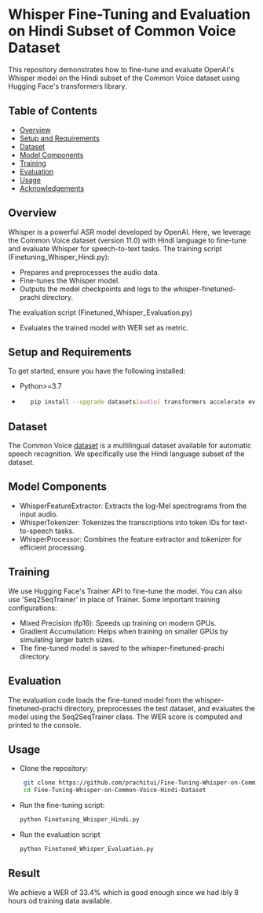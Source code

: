 # Whisper Fine-Tuning and Evaluation on Hindi Subset of Common Voice Dataset
This repository demonstrates how to fine-tune and evaluate OpenAI's Whisper model on the Hindi subset of the Common Voice dataset using Hugging Face's transformers 
library.

## Table of Contents
 - [Overview](#overview)
 - [Setup and Requirements](#setup-and-requirements)
 - [Dataset](#dataset)
 - [Model Components](#model-components)
 - [Training](#training)
 - [Evaluation](#evaluation)
 - [Usage](#usage)
 - [Acknowledgements](#acknowledgements)

## Overview
Whisper is a powerful ASR model developed by OpenAI. Here, we leverage the Common Voice dataset (version 11.0) with Hindi language to fine-tune and evaluate Whisper for speech-to-text tasks. 
The training script (Finetuning_Whisper_Hindi.py):
- Prepares and preprocesses the audio data.
- Fine-tunes the Whisper model.
- Outputs the model checkpoints and logs to the whisper-finetuned-prachi directory.
  
The evaluation script (Finetuned_Whisper_Evaluation.py)
- Evaluates the trained model with WER set as metric.

## Setup and Requirements
To get started, ensure you have the following installed:
- Python>=3.7
- ```bash
     pip install --upgrade datasets[audio] transformers accelerate evaluate jiwer tensorboard
  ```
## Dataset
The Common Voice [dataset](https://huggingface.co/datasets/mozilla-foundation/common_voice_11_0) is a multilingual dataset available for automatic speech recognition. We specifically use the Hindi language subset of the dataset.

## Model Components
- WhisperFeatureExtractor: Extracts the log-Mel spectrograms from the input audio.
- WhisperTokenizer: Tokenizes the transcriptions into token IDs for text-to-speech tasks.
- WhisperProcessor: Combines the feature extractor and tokenizer for efficient processing.

## Training
We use Hugging Face's Trainer API to fine-tune the model. You can also use 'Seq2SeqTrainer' in place of Trainer. Some important training configurations:

- Mixed Precision (fp16): Speeds up training on modern GPUs.
- Gradient Accumulation: Helps when training on smaller GPUs by simulating larger batch sizes.
- The fine-tuned model is saved to the whisper-finetuned-prachi directory.

## Evaluation

The evaluation code loads the fine-tuned model from the whisper-finetuned-prachi directory, preprocesses the test dataset, and evaluates the model using the Seq2SeqTrainer class. 
The WER score is computed and printed to the console.

## Usage

- Clone the repository:
  ```bash
   git clone https://github.com/prachitui/Fine-Tuning-Whisper-on-Common-Voice-Hindi-Dataset.git
   cd Fine-Tuning-Whisper-on-Common-Voice-Hindi-Dataset
  ```
- Run the fine-tuning script:
  ```bash
  python Finetuning_Whisper_Hindi.py
   ```
- Run the evaluation script
  ```bash
  python Finetuned_Whisper_Evaluation.py
  ```

## Result

We achieve a WER of 33.4% which is good enough since we had ibly 8 hours od training data available.

